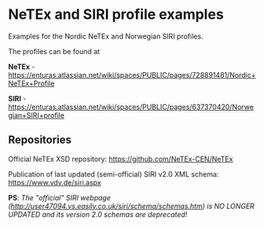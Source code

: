 # NeTEx and SIRI profile examples

Examples for the Nordic NeTEx and Norwegian SIRI profiles.

The profiles can be found at 

**NeTEx** - https://enturas.atlassian.net/wiki/spaces/PUBLIC/pages/728891481/Nordic+NeTEx+Profile

**SIRI** - https://enturas.atlassian.net/wiki/spaces/PUBLIC/pages/637370420/Norwegian+SIRI+profile

## Repositories ##
Official NeTEx XSD repository:
https://github.com/NeTEx-CEN/NeTEx

Publication of last updated (semi-official) SIRI v2.0 XML schema:
https://www.vdv.de/siri.aspx

**PS**: _The "official" SIRI webpage (http://user47094.vs.easily.co.uk/siri/schema/schemas.htm) is NO LONGER UPDATED and its version 2.0 schemas are deprecated!_
